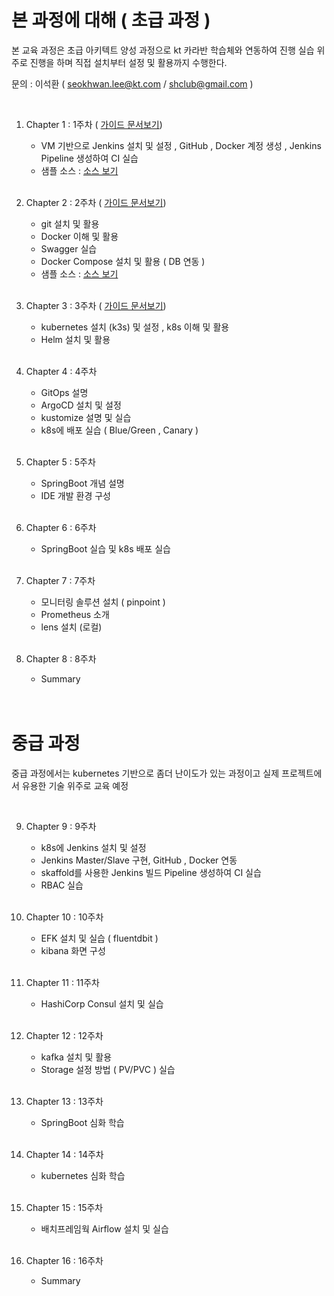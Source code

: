 # 본 과정에 대해  ( 초급 과정 )
 
본 교육 과정은 초급 아키텍트 양성 과정으로 kt 카라반 학습체와 연동하여 진행
실습 위주로 진행을 하며 직접 설치부터 설정 및 활용까지 수행한다.   

문의 :  이석환 ( seokhwan.lee@kt.com / shclub@gmail.com )

<br/>

1. Chapter 1 : 1주차  ( [가이드 문서보기](./chapter1.md))  
     - VM 기반으로 Jenkins 설치 및 설정 , GitHub , Docker 계정 생성 , Jenkins Pipeline 생성하여 CI 실습  
     - 샘플 소스 : [ 소스 보기 ](https://github.com/shclub/edu1)  

     <br/>
2. Chapter 2 : 2주차  ( [가이드 문서보기](./chapter2.md))    
     - git 설치 및 활용 
     - Docker 이해 및 활용 
     - Swagger 실습 
     - Docker Compose 설치 및 활용 ( DB 연동 )  
     - 샘플 소스 : [ 소스 보기 ](https://github.com/shclub/edu2)  

     <br/>
3. Chapter 3 : 3주차   ( [가이드 문서보기](./chapter3.md))    
     - kubernetes 설치 (k3s) 및 설정 , k8s 이해 및 활용
     - Helm 설치 및 활용   

     <br/>

4. Chapter 4 : 4주차  
     - GitOps 설명 
     - ArgoCD 설치 및 설정 
     - kustomize 설명 및 실습 
     - k8s에 배포 실습 ( Blue/Green , Canary )  

     <br/>

5. Chapter 5 : 5주차    
     - SpringBoot 개념 설명 
     - IDE 개발 환경 구성      

     <br/>

6. Chapter 6 : 6주차  
     - SpringBoot 실습 및 k8s 배포 실습  

     <br/>

7. Chapter 7 : 7주차  
     - 모니터링 솔루션 설치 ( pinpoint ) 
     - Prometheus 소개  
     - lens 설치 (로컬)
 
     <br/>

8. Chapter 8 : 8주차  
     - Summary


     <br/>

     <br/>

# 중급 과정

 
중급 과정에서는 kubernetes 기반으로 좀더 난이도가 있는 과정이고 실제 프로젝트에서 유용한
기술 위주로 교육 예정 

<br/>

9. Chapter 9 : 9주차  
     - k8s에 Jenkins 설치 및 설정 
     - Jenkins Master/Slave 구현, GitHub , Docker 연동 
     - skaffold를 사용한 Jenkins 빌드 Pipeline 생성하여 CI 실습 
     - RBAC 실습 

     <br/>

10. Chapter 10 : 10주차 
     - EFK 설치 및 실습 ( fluentdbit )
     - kibana 화면 구성

     <br/>

11. Chapter 11 : 11주차 
     - HashiCorp Consul 설치 및 실습

     <br/>

12. Chapter 12 : 12주차 
     - kafka 설치 및 활용 
     - Storage 설정 방법 ( PV/PVC ) 실습 

     <br/>

13. Chapter 13 : 13주차
     - SpringBoot 심화 학습 

     <br/>

14. Chapter 14 : 14주차
     - kubernetes  심화 학습 

     <br/>

15. Chapter 15 : 15주차 
     - 배치프레임웍 Airflow 설치 및 실습

     <br/>

16. Chapter 16 : 16주차 
     -  Summary